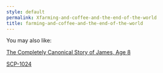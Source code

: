 ```yaml
---
style: default
permalink: Xfarming-and-coffee-and-the-end-of-the-world
title: farming-and-coffee-and-the-end-of-the-world
---
```

You may also like:

[The Completely Canonical Story of James, Age 8](http://scp-wiki.net/the-completely-canonical-story-of-james)

[SCP-1024](http://scp-wiki.net/scp-1024)

